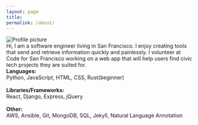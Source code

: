 ```yaml
---
layout: page
title:
permalink: /about/
---
```

<div id="about-grid">

  <div id="about-pic"><img src="https://pauljickling.github.io/assets/img/profile.jpeg" alt="Profile picture" id="profile"></div>

  <div id="about-text">Hi, I am a software engineer living in San Francisco. I enjoy creating tools that send and retrieve information quickly and painlessly. I volunteer at Code for San Francisco working on a web app that will help users find civic tech projects they are suited for.</div>

  <div id="about-skills">
    <strong>Languages:</strong><br>
    Python, JavaScript, HTML, CSS, Rust(beginner)<br><br>
    <strong>Libraries/Frameworks:</strong><br>
    React, Django, Express, jQuery<br><br>
    <strong>Other:</strong><br>
    AWS, Ansible, Git, MongoDB, SQL, Jekyll, Natural Language Annotation
  </div>
</div>
